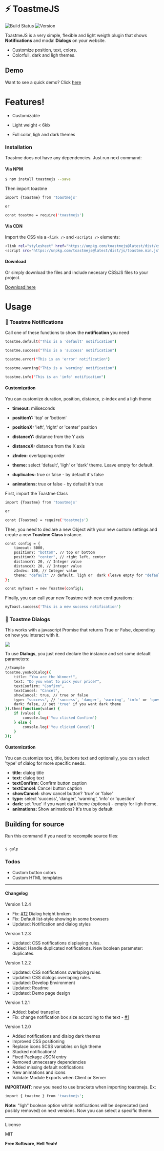 # :zap: ToastmeJS

![Build Status](https://travis-ci.org/joemccann/dillinger.svg?branch=master)
![Version](https://img.shields.io/npm/v/toastmejs.svg?branch=master)

ToastmeJS is a very simple, flexible and light weigth plugin that shows **Notifications** and modal **Dialogs** on your website.

- Customize position, text, colors.
- Colorfull, dark and ligh themes.

## Demo

Want to see a quick demo? Click [here](https://toastmejs.netlify.com/)

# Features!

- Customizable

* Light weight < 6kb

* Full color, ligh and dark themes

### Installation

Toastme does not have any dependencies. Just run next command:

#### Via NPM

```sh
$ npm install toastmejs --save
```

Then import toastme

```sh
import {toastme} from 'toastmejs'

or

const toastme = require('toastmejs')
```

#### Via CDN

Import the CSS via a `<link />` and `<scripts />` elements:

```sh
<link rel="stylesheet" href="https://unpkg.com/toastmejs@latest/dist/css/toastme.css">
<script src="https://unpkg.com/toastmejs@latest/dist/js/toastme.min.js" ></script>
```

#### Download

Or simply download the files and include necesary CSS/JS files to your project.

[Download here](<[https://github.com/AlexSegen/toastmejs/releases](https://github.com/AlexSegen/toastmejs/releases)>)

# Usage

### 📣 Toastme Notifications

Call one of these functions to show the **notification** you need

```sh
toastme.default("This is a 'default' notification")

toastme.success("This is a 'success' notification")

toastme.error("This is an 'error' notification")

toastme.warning("This is a 'warning' notification")

toastme.info("This is an 'info' notification")
```

#### Customization

You can customize duration, position, distance, z-index and a ligh theme

- **timeout:** miliseconds

* **positionY:** 'top' or 'bottom'

- **positionX:** 'left', 'right' or 'center' position

* **distanceY:** distance from the Y axis

- **distanceX:** distance from the X axis

* **zIndex:** overlapping order

- **theme:** select 'default', 'ligh' or 'dark' theme. Leave empty for default.

* **duplicates:** true or false - by default it's false

- **animations:** true or false - by default it's true

First, import the Toastme Class

```sh
import {Toastme} from 'toastmejs'

or

const {Toastme} = require('toastmejs')
```

Then, you need to declare a new Object with your new custom settings and create a new **Toastme Class** instance.

```sh
const config = {
    timeout: 5000,
    positionY: "bottom", // top or bottom
    positionX: "center", // right left, center
    distanceY: 20, // Integer value
    distanceX: 20, // Integer value
    zIndex: 100, // Integer value
    theme: "default" // default, ligh or  dark (leave empty for "default" theme)
};

const myToast = new Toastme(config);
```

Finally, you can call your new Toastme with new configurations:

```sh
myToast.success('This is a new success notification')
```

### 💬 Toastme Dialogs

This works with a javascript Promise that returns True or False, depending on how you interact with it.

![](https://s3.us-east-2.amazonaws.com/toastmejs/images/toastme-dialogs-capture-compressor.gif)

To use **Dialogs**, you just need declare the instance and set some default parameters:

```sh
//Example
toastme.yesNoDialog({
    title: "You are the Winner!",
    text: "Do you want to pick your price?",
    textConfirm: "Confirm",
    textCancel: "Cancel",
    showCancel: true, // true or false
    type: "success", // 'success', 'danger', 'warning', 'info' or 'question'
	dark: false, // set 'true' if you want dark theme
}).then(function(value) {
    if (value) {
        console.log('You clicked Confirm')
    } else {
        console.log('You clicked Cancel')
    }
});
```

#### Customization

You can customize text, title, buttons text and optionally, you can select 'type' of dialog for more specific needs.

- **title:** dialog title
- **text:** dialog text
- **textConfirm:** Confirm button caption
- **textCancel:** Cancel button caption
- **showCancel:** show cancel button? 'true' or 'false'
- **type:** select 'success', 'danger', 'warning', 'info' or 'question'
- **dark:** set 'true' if you want dark theme (optional) - empty for ligh theme.
- **animations:** Show animations? It's true by default

## Building for source

Run this command if you need to recompile source files:

```sh

$ gulp

```

### Todos

- Custom button colors
- Custom HTML templates

---

#### Changelog

Version 1.2.4

- Fix: [#12](https://github.com/AlexSegen/toastmejs/issues/12) Dialog height broken
- Fix: Default list-style showing in some browsers
- Updated: Notification and dialog styles

Version 1.2.3

- Updated: CSS notifications displaying rules.
- Added: Handle duplicated notifications. New boolean parameter: duplicates.

Version 1.2.2

- Updated: CSS notifications overlaping rules.
- Updated: CSS dialogs overlaping rules.
- Updated: Develop Environment
- Updated: Readme
- Updated: Demo page design

Version 1.2.1

- Added: babel transpiler.
- Fix: change notification box size according to the text - [#1](https://github.com/AlexSegen/toastmejs/issues/1)

Version 1.2.0

- Added notifications and dialog dark themes
- Improved CSS positioning
- Replace icons SCSS variables on ligh theme
- Stacked notifications!
- Fixed Package JSON entry
- Removed unnecesary dependencies
- Added missing default notifications
- New animations and icons
- Validate Module Exports when Client or Server

**IMPORTANT**: now you need to use brackets when importing toastmejs. Ex:

```sh
import { toastme } from 'toastmejs';

```

**Note:** "ligh" boolean option whitin notifications will be deprecated (and posibly removed) on next versions. Now you can select a specific theme.

---

License

MIT

**Free Software, Hell Yeah!**
